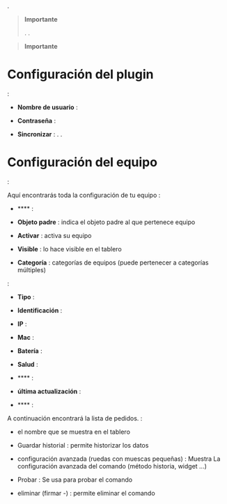 
.

> **Importante**
>
>. .

> **Importante**
>
> 

Configuración del plugin 
=======================


 :

-   **Nombre de usuario** : 
    

-   **Contraseña** : 

-   **Sincronizar** : 
    . 
    .

Configuración del equipo 
=============================


 :

Aquí encontrarás toda la configuración de tu equipo :

-   **** : 

-   **Objeto padre** : indica el objeto padre al que pertenece
    equipo

-   **Activar** : activa su equipo

-   **Visible** : lo hace visible en el tablero

-   **Categoría** : categorías de equipos (puede pertenecer a
    categorías múltiples)

 :

-   **Tipo** : 

-   **Identificación** : 

-   **IP** : 

-   **Mac** : 

-   **Batería** : 

-   **Salud** : 

-   **** : 

-   **última actualización** : 
    

-   **** : 

A continuación encontrará la lista de pedidos. :

-   el nombre que se muestra en el tablero

-   Guardar historial : permite historizar los datos

-   configuración avanzada (ruedas con muescas pequeñas) : Muestra
    La configuración avanzada del comando (método
    historia, widget ...)

-   Probar : Se usa para probar el comando

-   eliminar (firmar -) : permite eliminar el comando


